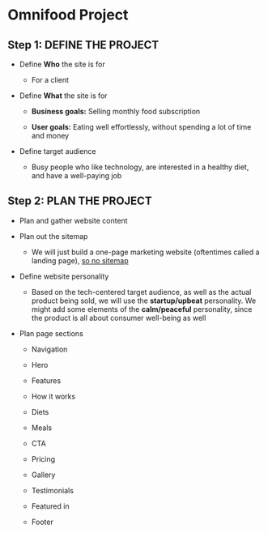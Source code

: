 # Omnifood Project

## Step 1: DEFINE THE PROJECT

- Define **Who** the site is for
  
  - For a client

- Define **What** the site is for
  
  - **Business goals:** Selling monthly food subscription
  
  - **User goals:** Eating well effortlessly, without spending a lot of time and money 

- Define target audience
  
  - Busy people who like technology, are interested in a healthy diet, and have a well-paying job

## Step 2: PLAN THE PROJECT

- Plan and gather website content

- Plan out the sitemap
  
  - We will just build a one-page marketing website (oftentimes called a landing page), <u>so no sitemap</u>

- Define website personality
  
  - Based on the tech-centered target audience, as well as the actual product being sold, we will use the **startup/upbeat** personality. We might add some elements of the **calm/peaceful** personality, since the product is all about consumer well-being as well

- Plan page sections
  
  - Navigation
  
  - Hero
  
  - Features
  
  - How it works
  
  - Diets
  
  - Meals
  
  - CTA
  
  - Pricing
  
  - Gallery
  
  - Testimonials
  
  - Featured in
  
  - Footer
